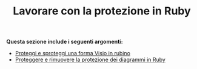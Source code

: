 ﻿---
title: Lavorare con la protezione in Ruby
type: docs
weight: 130
url: /it/java/working-with-protection-in-ruby/
---
**Questa sezione include i seguenti argomenti:**

- [Proteggi e sproteggi una forma Visio in rubino](/diagram/it/java/protect-and-unprotect-a-visio-shape-in-ruby/)
- [Proteggere e rimuovere la protezione dei diagrammi in Ruby](/diagram/it/java/protect-and-unprotect-diagrams-in-ruby/)
